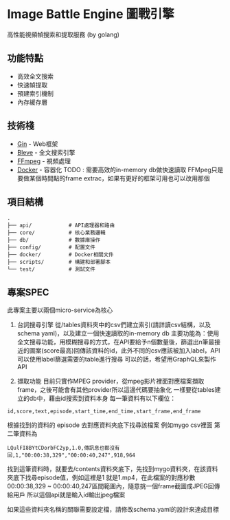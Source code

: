 # Image Battle Engine 圖戰引擎

高性能視頻幀搜索和提取服務 (by golang)

## 功能特點

- 高效全文搜索
- 快速幀提取
- 預建索引機制
- 內存緩存層

## 技術棧

- [Gin](https://github.com/gin-gonic/gin) - Web框架
- [Bleve](https://github.com/blevesearch/bleve) - 全文搜索引擎
- [FFmpeg](https://ffmpeg.org/) - 視頻處理
- [Docker](https://www.docker.com/) - 容器化
TODO : 需要高效的in-memory db做快速讀取
FFMpeg只是要做某個時間點的frame extrac，如果有更好的框架可用也可以改用那個

## 項目結構

```
.
├── api/            # API處理器和路由
├── core/           # 核心業務邏輯
├── db/             # 數據庫操作
├── config/         # 配置文件
├── docker/         # Docker相關文件
├── scripts/        # 構建和部署腳本
└── test/           # 測試文件
```

## 專案SPEC

此專案主要以兩個micro-service為核心
1. 台詞搜尋引擎
從/tables資料夾中的csv們建立索引(請詳讀csv結構，以及schema yaml)，以及建立一個快速讀取的in-memory db
主要功能為：使用全文搜尋功能，用模糊搜尋的方式，在API要給予n個數量後，篩選出n筆最接近的圖案(score最高)回傳該資料的id，此外不同的csv應該被加入label，API可以使用label篩選需要的table進行搜尋
可以的話，希望用GraphQL來製作API

2. 擷取功能 
目前只實作MPEG provider，從mpeg影片裡面對應檔案擷取frame，之後可能會有其他provider所以這邊代碼要抽象化
一樣要從tables建立的db中，藉由id搜索到資料本身
每一筆資料有以下欄位：
```
id,score,text,episode,start_time,end_time,start_frame,end_frame
```
根據找到的資料的 episode 去對應資料夾底下找尋該檔案
例如mygo csv裡面 第二筆資料為
```
LQulFI8BYtCDorbFC2yp,1.0,傳訊息也都沒有回,1,"00:00:38,329","00:00:40,247",918,964
```
找到這筆資料時，就要去/contents資料夾底下，先找到mygo資料夾，在該資料夾底下找尋episode值，例如這裡是1
就是1.mp4，在此檔案的對應秒數 00:00:38,329 ~ 00:00:40,247區間範圍內，隨意挑一個frame截圖成JPEG回傳給用戶
所以這個api就是輸入id輸出jpeg檔案

如果這些資料夾名稱的關聯需要設定檔，請修改schema.yaml的設計來達成目標